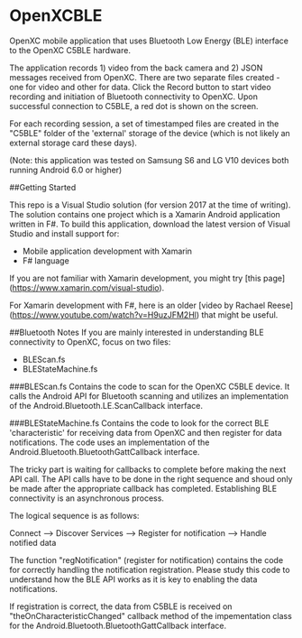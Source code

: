 # OpenXCBLE
OpenXC mobile application that uses Bluetooth Low Energy (BLE) interface to the OpenXC C5BLE hardware.

The application records 1) video from the back camera and 2) JSON messages
received from OpenXC. There are two separate files created - one for video and other for data. 
Click the Record button to start video recording and initiation
of Bluetooth connectivity to OpenXC. Upon successful connection to C5BLE, a red dot is shown on the screen.

For each recording session, a set of timestamped files are created in the "C5BLE" folder of the 'external'
storage of the device (which is not likely an external storage card these days).

(Note: this application was tested on Samsung S6 and LG V10 devices both running Android 6.0 or higher)

##Getting Started

This repo is a Visual Studio solution (for version 2017 at the time of writing).
The solution contains one project which is a Xamarin Android application written in
F#. To build this application, download the latest version of Visual Studio and install support for:

- Mobile application development with Xamarin 
- F# language

If you are not familiar with Xamarin development, you might try [this page] (https://www.xamarin.com/visual-studio).

For Xamarin development with F#, here is an older [video by Rachael Reese] (https://www.youtube.com/watch?v=H9uzJFM2Hl)
that might be useful.

##Bluetooth Notes
If you are mainly interested in understanding BLE connectivity to OpenXC, focus on two files:

- BLEScan.fs
- BLEStateMachine.fs

###BLEScan.fs
Contains the code to scan for the OpenXC C5BLE device. It calls the Android API for Bluetooth
scanning and utilizes an implementation of the Android.Bluetooth.LE.ScanCallback interface.

###BLEStateMachine.fs
Contains the code to look for the correct BLE 'characteristic' for receiving data from OpenXC 
and then register for data notifications. The code uses an implementation of the
Android.Bluetooth.BluetoothGattCallback interface. 

The tricky part is waiting for callbacks to complete before making the next API call. 
The API calls have to be done in the right sequence and shoud only be made after the
appropriate callback has completed. Establishing BLE connectivity is an asynchronous process.

The logical sequence is as follows:

Connect --> Discover Services --> Register for notification --> Handle notified data

The function "regNotification" (register for notification) contains the code for
correctly handling the notification registration. Please study this code to understand
how the BLE API works as it is key to enabling the data notifications.

If registration is correct, the data from C5BLE is received on "theOnCharacteristicChanged"
callback method of the impementation class for the
Android.Bluetooth.BluetoothGattCallback interface.







